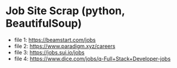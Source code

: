 # Job Site Scrap (python, BeautifulSoup)

- file 1: https://beamstart.com/jobs
- file 2: https://www.paradigm.xyz/careers
- file 3: https://jobs.sui.io/jobs
- file 4: https://www.dice.com/jobs/q-Full+Stack+Developer-jobs